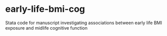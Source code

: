 # early-life-bmi-cog
Stata code for manuscript investigating associations between early life BMI exposure and midlife cognitive function
